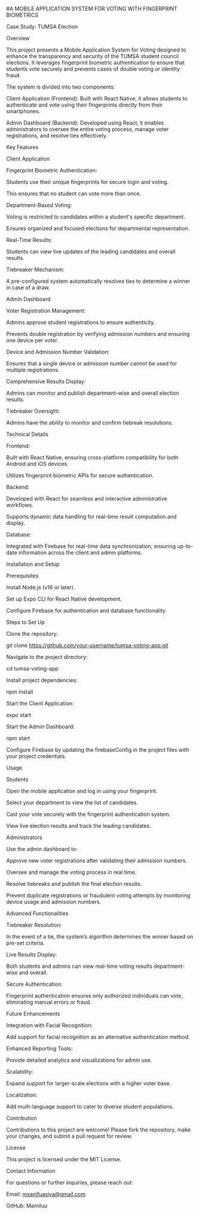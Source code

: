 #A MOBILE APPLICATION SYSTEM FOR VOTING WITH FINGERPRINT BIOMETRICS

Case Study: TUMSA Election

Overview

This project presents a Mobile Application System for Voting designed to enhance the transparency and security of the TUMSA student council elections. It leverages fingerprint biometric authentication to ensure that students vote securely and prevents cases of double voting or identity fraud.

The system is divided into two components:

Client Application (Frontend): Built with React Native, it allows students to authenticate and vote using their fingerprints directly from their smartphones.

Admin Dashboard (Backend): Developed using React, it enables administrators to oversee the entire voting process, manage voter registrations, and resolve ties effectively.

Key Features

Client Application

Fingerprint Biometric Authentication:

Students use their unique fingerprints for secure login and voting.

This ensures that no student can vote more than once.

Department-Based Voting:

Voting is restricted to candidates within a student's specific department.

Ensures organized and focused elections for departmental representation.

Real-Time Results:

Students can view live updates of the leading candidates and overall results.

Tiebreaker Mechanism:

A pre-configured system automatically resolves ties to determine a winner in case of a draw.

Admin Dashboard

Voter Registration Management:

Admins approve student registrations to ensure authenticity.

Prevents double registration by verifying admission numbers and ensuring one device per voter.

Device and Admission Number Validation:

Ensures that a single device or admission number cannot be used for multiple registrations.

Comprehensive Results Display:

Admins can monitor and publish department-wise and overall election results.

Tiebreaker Oversight:

Admins have the ability to monitor and confirm tiebreak resolutions.

Technical Details

Frontend:

Built with React Native, ensuring cross-platform compatibility for both Android and iOS devices.

Utilizes fingerprint biometric APIs for secure authentication.

Backend:

Developed with React for seamless and interactive administrative workflows.

Supports dynamic data handling for real-time result computation and display.

Database:

Integrated with Firebase for real-time data synchronization, ensuring up-to-date information across the client and admin platforms.

Installation and Setup

Prerequisites

Install Node.js (v16 or later).

Set up Expo CLI for React Native development.

Configure Firebase for authentication and database functionality.

Steps to Set Up

Clone the repository:

git clone https://github.com/your-username/tumsa-voting-app.git

Navigate to the project directory:

cd tumsa-voting-app

Install project dependencies:

npm install

Start the Client Application:

expo start

Start the Admin Dashboard:

npm start

Configure Firebase by updating the firebaseConfig in the project files with your project credentials.

Usage

Students

Open the mobile application and log in using your fingerprint.

Select your department to view the list of candidates.

Cast your vote securely with the fingerprint authentication system.

View live election results and track the leading candidates.

Administrators

Use the admin dashboard to:

Approve new voter registrations after validating their admission numbers.

Oversee and manage the voting process in real time.

Resolve tiebreaks and publish the final election results.

Prevent duplicate registrations or fraudulent voting attempts by monitoring device usage and admission numbers.

Advanced Functionalities

Tiebreaker Resolution:

In the event of a tie, the system’s algorithm determines the winner based on pre-set criteria.

Live Results Display:

Both students and admins can view real-time voting results department-wise and overall.

Secure Authentication:

Fingerprint authentication ensures only authorized individuals can vote, eliminating manual errors or fraud.

Future Enhancements

Integration with Facial Recognition:

Add support for facial recognition as an alternative authentication method.

Enhanced Reporting Tools:

Provide detailed analytics and visualizations for admin use.

Scalability:

Expand support for larger-scale elections with a higher voter base.

Localization:

Add multi-language support to cater to diverse student populations.

Contribution

Contributions to this project are welcome! Please fork the repository, make your changes, and submit a pull request for review.

License

This project is licensed under the MIT License.

Contact Information

For questions or further inquiries, please reach out:

Email: msanifuasiya@gmail.com

GitHub: Mamiluu

